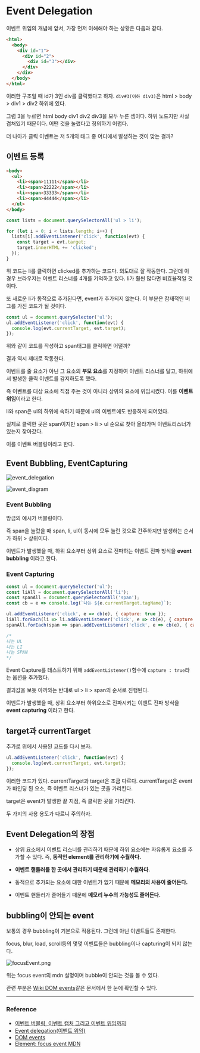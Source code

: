 # Event Delegation

이벤트 위임의 개념에 앞서, 가장 먼저 이해해야 하는 상황은 다음과 같다.

```html
<html>
  <body>
    <div id="1">
      <div id="2">
        <div id="3"></div>
      </div>
    </div>
  </body>
</html>
```

이러한 구조일 때 id가 3인 div를 클릭했다고 하자. `div#3(이하 div3)`은 html > body > div1 > div2 하위에 있다.

그럼 3을 누르면 html body div1 div2 div3을 모두 누른 셈이다. 하위 노드지만 사실 겹쳐있기 때문이다. 어떤 것을 눌렀다고 정의하기 어렵다.

더 나아가 클릭 이벤트는 저 5개의 태그 중 어디에서 발생하는 것이 맞는 걸까?

## 이벤트 등록

```html
<body>
  <ul>
    <li><span>11111</span></li>
    <li><span>22222</span></li>
    <li><span>33333</span></li>
    <li><span>44444</span></li>
  </ul>
</body>
```

```javascript
const lists = document.querySelectorAll('ul > li');

for (let i = 0; i < lists.length; i++) {
  lists[i].addEventListener('click', function(evt) {
    const target = evt.target;
    target.innerHTML += 'clicked';
  });
}
```

위 코드는 li를 클릭하면 clicked를 추가하는 코드다. 의도대로 잘 작동한다.
그런데 이 경우 브라우저는 이벤트 리스너를 4개를 기억하고 있다. li가 훨씬 많다면 비효율적일 것이다.

또 새로운 li가 동적으로 추가된다면, event가 추가되지 않는다. 이 부분은 잠재적인 버그를 가진 코드가 될 것이다.

```javascript
const ul = document.querySelector('ul');
ul.addEventListener('click', function(evt) {
  console.log(evt.currentTarget, evt.target);
});
```

위와 같이 코드를 작성하고 span태그를 클릭하면 어떨까?

결과 역시 제대로 작동한다.

이벤트를 줄 요소가 아닌 그 요소의 **부모 요소**를 지정하여 이벤트 리스너를 달고, 하위에서 발생한 클릭 이벤트를 감지하도록 했다.

즉 이벤트를 대상 요소에 직접 주는 것이 아니라 상위의 요소에 위임시켰다. 이를 **이벤트 위임**이라고 한다.

li와 span은 ul의 하위에 속하기 때문에 ul의 이벤트에도 반응하게 되어있다.

실제로 클릭한 곳은 span이지만 span > li > ul 순으로 찾아 올라가며 이벤트리스너가 있는지 찾아갔다.

이를 이벤트 버블링이라고 한다.

## Event Bubbling, EventCapturing

![event_delegation](https://user-images.githubusercontent.com/24724691/63207547-0c7b9880-c103-11e9-8548-efdc34c9c378.png)

![event_diagram](https://user-images.githubusercontent.com/24724691/63207546-0c7b9880-c103-11e9-9c5a-314bd828fae4.png)

### Event Bubbling

방금의 예시가 버블링이다.

즉 span을 눌렀을 때 span, li, ul이 동시에 모두 눌린 것으로 간주하지만 발생하는 순서가 하위 > 상위이다.

이벤트가 발생했을 때, 하위 요소부터 상위 요소로 전파하는 이벤트 전파 방식을 **event bubbling** 이라고 한다.

### Event Capturing

```javascript
const ul = document.querySelector('ul');
const liAll = document.querySelectorAll('li');
const spanAll = document.querySelectorAll('span');
const cb = e => console.log(`나는 ${e.currentTarget.tagName}`);

ul.addEventListener('click', e => cb(e), { capture: true });
liAll.forEach(li => li.addEventListener('click', e => cb(e), { capture: true }));
spanAll.forEach(span => span.addEventListener('click', e => cb(e), { capture: true }));

/*
나는 UL
나는 LI
나는 SPAN
*/
```

Event Capture를 테스트하기 위해 `addEventListener()`함수에 `capture : true`라는 옵션을 추가했다.

결과값을 보듯 아까와는 반대로 ul > li > span의 순서로 진행된다.

이벤트가 발생했을 때, 상위 요소부터 하위요소로 전파시키는 이벤트 전파 방식을 **event capturing** 이라고 한다.

## target과 currentTarget

추가로 위에서 사용된 코드를 다시 보자.

```javascript
ul.addEventListener('click', function(evt) {
  console.log(evt.currentTarget, evt.target);
});
```

이러한 코드가 있다. currentTarget과 target은 조금 다르다. currentTarget은 event가 바인딩 된 요소, 즉 이벤트 리스너가 있는 곳을 가리킨다.

target은 event가 발생한 끝 지점, 즉 클릭한 곳을 가리킨다.

두 가지의 사용 용도가 다르니 주의하자.

## Event Delegation의 장점

- 상위 요소에서 이벤트 리스너를 관리하기 때문에 하위 요소에는 자유롭게 요소를 추가할 수 있다. 즉, **동적인 element를 관리하기에 수월하다.**

- **이벤트 핸들러를 한 곳에서 관리하기 때문에 관리하기 수월하다.**

- 동적으로 추가되는 요소에 대한 이벤트가 없기 때문에 **메모리의 사용이 줄어든다.**

- 이벤트 핸들러가 줄어들기 때문에 **메모리 누수의 가능성도 줄어든다.**

## bubbling이 안되는 event

보통의 경우 bubbling이 기본으로 적용된다. 그런데 아닌 이벤트들도 존재한다.

focus, blur, load, scroll등의 몇몇 이벤트들은 bubbling이나 capturing이 되지 않는다.

![focusEvent.png](https://user-images.githubusercontent.com/24724691/63207869-967a3000-c108-11e9-9ee9-94ba1d1bb589.PNG)

위는 focus event의 mdn 설명이며 bubble이 안되는 것을 볼 수 있다.

관련 부분은 [Wiki DOM events](https://en.wikipedia.org/wiki/DOM_events#Events)같은 문서에서 한 눈에 확인할 수 있다.

---

### Reference

- [이벤트 버블링, 이벤트 캡처 그리고 이벤트 위임까지](https://joshua1988.github.io/web-development/javascript/event-propagation-delegation/)
- [Event delegation(이벤트 위임)](http://paiai.tistory.com/42)
- [DOM events](https://en.wikipedia.org/wiki/DOM_events#Events)
- [Element: focus event MDN](https://developer.mozilla.org/en-US/docs/Web/API/Element/focus_event)
